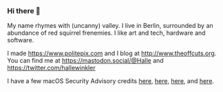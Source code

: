 ### Hi there 👋

My name rhymes with (uncanny) valley. I live in Berlin, surrounded by an abundance of red squirrel frenemies. I like art and tech, hardware and software.

I made https://www.politepix.com and I blog at http://www.theoffcuts.org. You can find me at https://mastodon.social/@Halle and https://twitter.com/hallewinkler

I have a few macOS Security Advisory credits [here](https://support.apple.com/en-us/HT212978), [here](https://support.apple.com/en-us/HT213488), [here](https://support.apple.com/en-us/HT213940), and [here](http://support.apple.com/en-us/121238).
